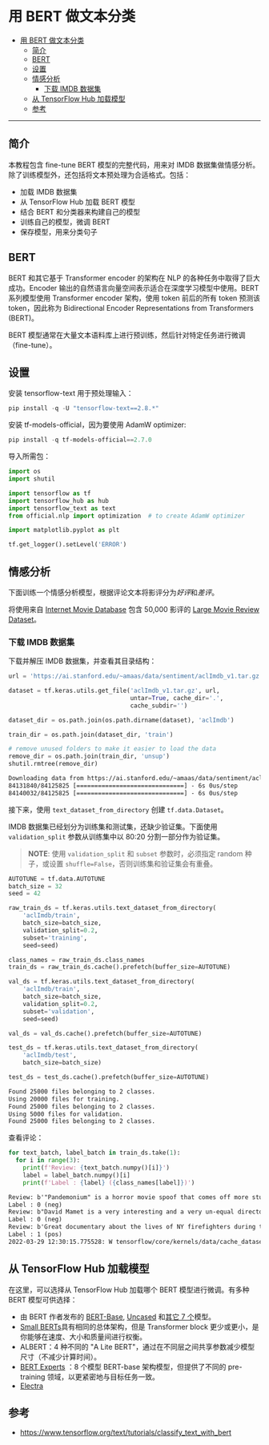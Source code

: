 # 用 BERT 做文本分类

- [用 BERT 做文本分类](#用-bert-做文本分类)
  - [简介](#简介)
  - [BERT](#bert)
  - [设置](#设置)
  - [情感分析](#情感分析)
    - [下载 IMDB 数据集](#下载-imdb-数据集)
  - [从 TensorFlow Hub 加载模型](#从-tensorflow-hub-加载模型)
  - [参考](#参考)

***

## 简介

本教程包含 fine-tune BERT 模型的完整代码，用来对 IMDB 数据集做情感分析。除了训练模型外，还包括将文本预处理为合适格式。包括：

- 加载 IMDB 数据集
- 从 TensorFlow Hub 加载 BERT 模型
- 结合 BERT 和分类器来构建自己的模型
- 训练自己的模型，微调 BERT
- 保存模型，用来分类句子

## BERT

BERT 和其它基于 Transformer encoder 的架构在 NLP 的各种任务中取得了巨大成功。Encoder 输出的自然语言向量空间表示适合在深度学习模型中使用。BERT 系列模型使用 Transformer encoder 架构，使用 token 前后的所有 token 预测该 token，因此称为 Bidirectional Encoder Representations from Transformers (BERT)。

BERT 模型通常在大量文本语料库上进行预训练，然后针对特定任务进行微调（fine-tune）。

## 设置

安装 tensorflow-text 用于预处理输入：

```powershell
pip install -q -U "tensorflow-text==2.8.*"
```

安装 tf-models-official，因为要使用 AdamW optimizer:

```powershell
pip install -q tf-models-official==2.7.0
```

导入所需包：

```python
import os
import shutil

import tensorflow as tf
import tensorflow_hub as hub
import tensorflow_text as text
from official.nlp import optimization  # to create AdamW optimizer

import matplotlib.pyplot as plt

tf.get_logger().setLevel('ERROR')
```

## 情感分析

下面训练一个情感分析模型，根据评论文本将影评分为*好评*和*差评*。

将使用来自 [Internet Movie Database](https://www.imdb.com/) 包含 50,000 影评的 [Large Movie Review Dataset](https://ai.stanford.edu/~amaas/data/sentiment/)。

### 下载 IMDB 数据集

下载并解压 IMDB 数据集，并查看其目录结构：

```python
url = 'https://ai.stanford.edu/~amaas/data/sentiment/aclImdb_v1.tar.gz'

dataset = tf.keras.utils.get_file('aclImdb_v1.tar.gz', url,
                                  untar=True, cache_dir='.',
                                  cache_subdir='')

dataset_dir = os.path.join(os.path.dirname(dataset), 'aclImdb')

train_dir = os.path.join(dataset_dir, 'train')

# remove unused folders to make it easier to load the data
remove_dir = os.path.join(train_dir, 'unsup')
shutil.rmtree(remove_dir)
```

```txt
Downloading data from https://ai.stanford.edu/~amaas/data/sentiment/aclImdb_v1.tar.gz
84131840/84125825 [==============================] - 6s 0us/step
84140032/84125825 [==============================] - 6s 0us/step
```

接下来，使用 `text_dataset_from_directory` 创建 `tf.data.Dataset`。

IMDB 数据集已经划分为训练集和测试集，还缺少验证集。下面使用 `validation_split` 参数从训练集中以 80:20 分割一部分作为验证集。

> **NOTE**: 使用 `validation_split` 和 `subset` 参数时，必须指定 random 种子，或设置 `shuffle=False`，否则训练集和验证集会有重叠。

```python
AUTOTUNE = tf.data.AUTOTUNE
batch_size = 32
seed = 42

raw_train_ds = tf.keras.utils.text_dataset_from_directory(
    'aclImdb/train',
    batch_size=batch_size,
    validation_split=0.2,
    subset='training',
    seed=seed)

class_names = raw_train_ds.class_names
train_ds = raw_train_ds.cache().prefetch(buffer_size=AUTOTUNE)

val_ds = tf.keras.utils.text_dataset_from_directory(
    'aclImdb/train',
    batch_size=batch_size,
    validation_split=0.2,
    subset='validation',
    seed=seed)

val_ds = val_ds.cache().prefetch(buffer_size=AUTOTUNE)

test_ds = tf.keras.utils.text_dataset_from_directory(
    'aclImdb/test',
    batch_size=batch_size)

test_ds = test_ds.cache().prefetch(buffer_size=AUTOTUNE)
```

```txt
Found 25000 files belonging to 2 classes.
Using 20000 files for training.
Found 25000 files belonging to 2 classes.
Using 5000 files for validation.
Found 25000 files belonging to 2 classes.
```

查看评论：

```python
for text_batch, label_batch in train_ds.take(1):
  for i in range(3):
    print(f'Review: {text_batch.numpy()[i]}')
    label = label_batch.numpy()[i]
    print(f'Label : {label} ({class_names[label]})')
```

```txt
Review: b'"Pandemonium" is a horror movie spoof that comes off more stupid than funny. Believe me when I tell you, I love comedies. Especially comedy spoofs. "Airplane", "The Naked Gun" trilogy, "Blazing Saddles", "High Anxiety", and "Spaceballs" are some of my favorite comedies that spoof a particular genre. "Pandemonium" is not up there with those films. Most of the scenes in this movie had me sitting there in stunned silence because the movie wasn\'t all that funny. There are a few laughs in the film, but when you watch a comedy, you expect to laugh a lot more than a few times and that\'s all this film has going for it. Geez, "Scream" had more laughs than this film and that was more of a horror film. How bizarre is that?<br /><br />*1/2 (out of four)'
Label : 0 (neg)
Review: b"David Mamet is a very interesting and a very un-equal director. His first movie 'House of Games' was the one I liked best, and it set a series of films with characters whose perspective of life changes as they get into complicated situations, and so does the perspective of the viewer.<br /><br />So is 'Homicide' which from the title tries to set the mind of the viewer to the usual crime drama. The principal characters are two cops, one Jewish and one Irish who deal with a racially charged area. The murder of an old Jewish shop owner who proves to be an ancient veteran of the Israeli Independence war triggers the Jewish identity in the mind and heart of the Jewish detective.<br /><br />This is were the flaws of the film are the more obvious. The process of awakening is theatrical and hard to believe, the group of Jewish militants is operatic, and the way the detective eventually walks to the final violent confrontation is pathetic. The end of the film itself is Mamet-like smart, but disappoints from a human emotional perspective.<br /><br />Joe Mantegna and William Macy give strong performances, but the flaws of the story are too evident to be easily compensated."
Label : 0 (neg)
Review: b'Great documentary about the lives of NY firefighters during the worst terrorist attack of all time.. That reason alone is why this should be a must see collectors item.. What shocked me was not only the attacks, but the"High Fat Diet" and physical appearance of some of these firefighters. I think a lot of Doctors would agree with me that,in the physical shape they were in, some of these firefighters would NOT of made it to the 79th floor carrying over 60 lbs of gear. Having said that i now have a greater respect for firefighters and i realize becoming a firefighter is a life altering job. The French have a history of making great documentary\'s and that is what this is, a Great Documentary.....'
Label : 1 (pos)
2022-03-29 12:30:15.775528: W tensorflow/core/kernels/data/cache_dataset_ops.cc:768] The calling iterator did not fully read the dataset being cached. In order to avoid unexpected truncation of the dataset, the partially cached contents of the dataset  will be discarded. This can happen if you have an input pipeline similar to `dataset.cache().take(k).repeat()`. You should use `dataset.take(k).cache().repeat()` instead.
```

## 从 TensorFlow Hub 加载模型

在这里，可以选择从 TensorFlow Hub 加载哪个 BERT 模型进行微调。有多种 BERT 模型可供选择：

- 由 BERT 作者发布的 [BERT-Base](https://tfhub.dev/tensorflow/bert_en_uncased_L-12_H-768_A-12/3), [Uncased](https://tfhub.dev/tensorflow/bert_en_uncased_L-12_H-768_A-12/3) 和[其它 7 个](https://tfhub.dev/google/collections/bert/1)模型。
- [Small BERTs](https://tfhub.dev/google/collections/bert/1)具有相同的总体架构，但是 Transformer block 更少或更小，是你能够在速度、大小和质量间进行权衡。
- ALBERT：4 种不同的 "A Lite BERT"，通过在不同层之间共享参数减少模型尺寸（不减少计算时间）。
- [BERT Experts](https://tfhub.dev/google/collections/experts/bert/1) ：8 个模型 BERT-base 架构模型，但提供了不同的 pre-training 领域，以更紧密地与目标任务一致。
- [Electra](https://tfhub.dev/google/collections/electra/1) 

## 参考

- https://www.tensorflow.org/text/tutorials/classify_text_with_bert
